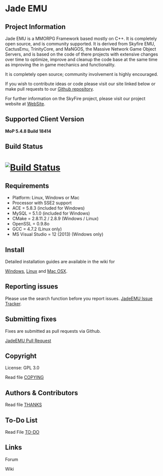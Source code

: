 # Jade EMU

## Project Information

Jade EMU is a MMORPG Framework based mostly on C++. It is completely 
open source, and is community supported. It is derived
from Skyfire EMU, CactusEmu, TrinityCore, and MaNGOS, the Massive Network Game Object Servers, 
and is based on the code of there projects with extensive changes over time to optimize, 
improve and cleanup the code base at the same time as improving the in game mechanics
and functionality.

It is completely open source; community involvement is highly encouraged.

If you wish to contribute ideas or code please visit our site linked below or
make pull requests to our 
[Github repository](#).

For further information on the SkyFire project, please visit our project website at 
[WebSite](#).

## Supported Client Version
**MoP 5.4.8 Build 18414**

## Build Status
# [![Build Status](https://travis-ci.org/ProjectSkyfire/SkyFire.548.png)](https://travis-ci.org/ProjectSkyfire/SkyFire.548)

## Requirements
+ Platform: Linux, Windows or Mac
+ Processor with SSE2 support
+ ACE = 5.8.3 (included for Windows)
+ MySQL = 5.1.0 (included for Windows)
+ CMake = 2.8.11.2 / 2.8.9 (Windows / Linux)
+ OpenSSL = 0.9.8o
+ GCC = 4.7.2 (Linux only)
+ MS Visual Studio = 12 (2013) (Windows only)

## Install
Detailed installation guides are available in the wiki for

[Windows](),
[Linux]() and
[Mac OSX]().


## Reporting issues
Please use the search function before you report issues.
[JadeEMU Issue Tracker]().

## Submitting fixes
Fixes are submitted as pull requests via Github.

[JadeEMU Pull Request]()

## Copyright
License: GPL 3.0

Read file [COPYING](COPYING.md)

## Authors &amp; Contributors
Read file [THANKS](THANKS.md)

## To-Do List
Read File [TO-DO](TODO.md)

## Links
Forum 

Wiki 